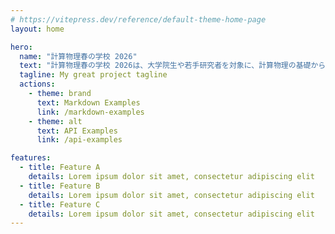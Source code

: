 ```yaml
---
# https://vitepress.dev/reference/default-theme-home-page
layout: home

hero:
  name: "計算物理春の学校 2026"
  text: "計算物理春の学校 2026は、大学院生や若手研究者を対象に、計算物理の基礎から最先端技術までを幅広く学ぶ場を提供します。モンテカルロ法、第一原理計算、テンソルネットワーク、機械学習、量子計算など、多彩なトピックを専門家の講義や参加者同士の交流を通じて深く理解します。分野を超えた議論や共同研究の機会を促進し、計算物理に関心のある皆様の研究発展をサポートします。皆様の積極的なご参加をお待ちしております。"
  tagline: My great project tagline
  actions:
    - theme: brand
      text: Markdown Examples
      link: /markdown-examples
    - theme: alt
      text: API Examples
      link: /api-examples

features:
  - title: Feature A
    details: Lorem ipsum dolor sit amet, consectetur adipiscing elit
  - title: Feature B
    details: Lorem ipsum dolor sit amet, consectetur adipiscing elit
  - title: Feature C
    details: Lorem ipsum dolor sit amet, consectetur adipiscing elit
---
```



